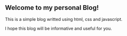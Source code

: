 ## Welcome to my personal Blog!

This is a simple blog writted using html, css and javascript.

I hope this blog will be informative and useful for you.